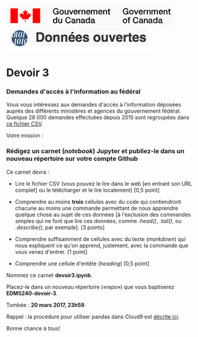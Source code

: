 
![Logo du gouvernement](gouvcanada.png)
![Logo données ouvertes](donneesouvertes.png)

# Devoir 3

### Demandes d'accès à l'information au fédéral

Vous vous intéressez aux demandes d'accès à l'information déposées auprès des différents ministères et agences du gouvernement fédéral. Quelque 28&nbsp;000 demandes effectuées depuis 2015 sont regroupées dans [ce fichier CSV](http://open.canada.ca/vl/dataset/cab4eb87-d35e-4fda-bfbb-76d6d9a58abc/resource/ce9aa05b-e288-4de9-945c-dbb4e2ffa5b7/download/ati.csv).

Votre mission&nbsp;:

### Rédigez un carnet (*notebook*) Jupyter et publiez-le dans un nouveau répertoire sur votre compte Github

Ce carnet devra&nbsp;:

* Lire le fichier CSV (vous pouvez le lire dans le web [en entrant son URL complet] ou le télécharger et le lire localement) [0,5 point]

* Comprendre au moins **trois** cellules avec du code qui contiendront chacune au moins une commande permettant de nous apprendre quelque chose au sujet de ces données [à l'exclusion des commandes simples qui ne font que lire ces données, comme *.head()*, *.tail()*, ou *.describe()*, par exemple]. [3 points]

* Comprendre suffisamment de cellules avec du texte (*markdown*) qui nous expliquent ce qu'on apprend, justement, avec la commande que vous venez d'entrer. [1 point]

* Comprendre une cellule d'entête (*heading*) [0,5 point]

Nommez ce carnet **devoir3.ipynb**.

Placez-le dans un nouveau répertoire (*«repo»*) que vous baptiserez **EDM5240-devoir-3**.

Tombée : **20 mars 2017, 23h59**.

Rappel : la procédure pour utiliser pandas dans Cloud9 est [décrite ici](https://gist.github.com/jhroy/628b9dfca4896571352e4f735c024583#file-pandas-sur-cloud9-md).

Bonne chance à tous!
